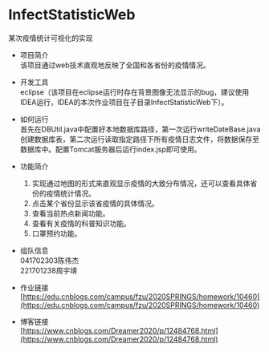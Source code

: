 # InfectStatisticWeb
某次疫情统计可视化的实现

* 项目简介  
该项目通过web技术直观地反映了全国和各省份的疫情情况。

* 开发工具  
eclipse（该项目在eclipse运行时存在背景图像无法显示的bug，建议使用IDEA运行，IDEA的本次作业项目在子目录InfectStatisticWeb下）。

* 如何运行  
首先在DBUtil.java中配置好本地数据库路径，第一次运行writeDateBase.java创建数据库表，第二次运行读取指定路径下所有疫情日志文件，将数据保存至数据库中。配置Tomcat服务器后运行index.jsp即可使用。

* 功能简介
    1. 实现通过地图的形式来直观显示疫情的大致分布情况，还可以查看具体省份的疫情统计情况。
    2. 点击某个省份显示该省疫情的具体情况。
    3. 查看当前热点新闻功能。
    4. 查看有关疫情的科普知识功能。
    5. 口罩预约功能。

* 组队信息  
041702303陈伟杰  
221701238周宇靖

* 作业链接  
[https://edu.cnblogs.com/campus/fzu/2020SPRINGS/homework/10460](https://edu.cnblogs.com/campus/fzu/2020SPRINGS/homework/10460)

* 博客链接  
[https://www.cnblogs.com/Dreamer2020/p/12484768.html](https://www.cnblogs.com/Dreamer2020/p/12484768.html)
